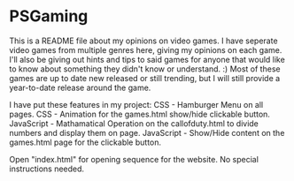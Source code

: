 # PSGaming
This is a README file about my opinions on video games. I have seperate video games from multiple genres here, giving my opinions on each game. I'll also be giving out hints and tips to said games for anyone that would like to know about something they didn't know or understand. :) Most of these games are up to date new released or still trending, but I will still provide a year-to-date release around the game. 

I have put these features in my project: 
    CSS - Hamburger Menu on all pages. 
    CSS - Animation for the games.html show/hide clickable button.
    JavaScript - Mathamatical Operation on the callofduty.html to divide numbers and display them on page.
    JavaScript - Show/Hide content on the games.html page for the clickable button.  

Open "index.html" for opening sequence for the website.
No special instructions needed.